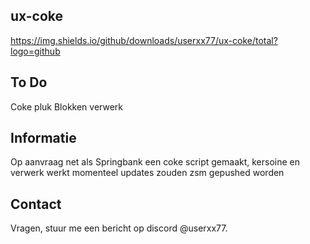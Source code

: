 ## ux-coke

https://img.shields.io/github/downloads/userxx77/ux-coke/total?logo=github

## To Do

Coke pluk
Blokken verwerk

## Informatie

Op aanvraag net als Springbank een coke script gemaakt, kersoine en verwerk werkt momenteel
updates zouden zsm gepushed worden

## Contact

Vragen, stuur me een bericht op discord @userxx77.
